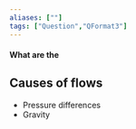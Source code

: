```yaml
---
aliases: [""]
tags: ["Question","QFormat3"]
---
```


#### What are the
## Causes of flows
- Pressure differences
- Gravity